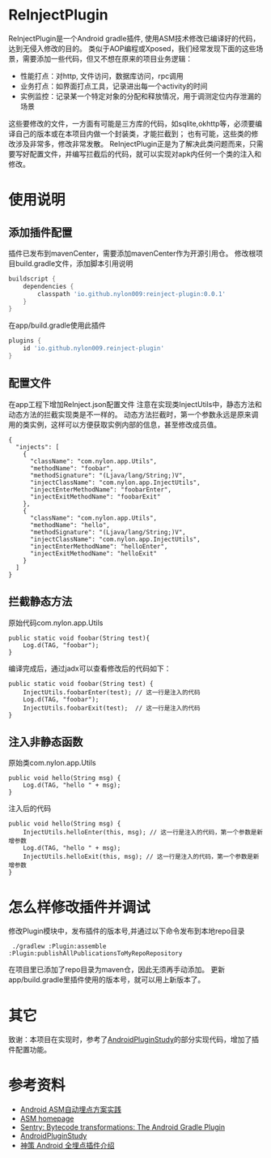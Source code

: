 # ReInjectPlugin
ReInjectPlugin是一个Android gradle插件, 使用ASM技术修改已编译好的代码，达到无侵入修改的目的。
类似于AOP编程或Xposed，我们经常发现下面的这些场景，需要添加一些代码，但又不想在原来的项目业务逻辑：
* 性能打点：对http, 文件访问，数据库访问，rpc调用
* 业务打点：如界面打点工具，记录进出每一个activity的时间
* 实例监控：记录某一个特定对象的分配和释放情况，用于调测定位内存泄漏的场景

这些要修改的文件，一方面有可能是三方库的代码，如sqlite,okhttp等，必须要编译自己的版本或在本项目内做一个封装类，才能拦截到；
也有可能，这些类的修改涉及非常多，修改非常发散。
ReInjectPlugin正是为了解决此类问题而来，只需要写好配置文件，并编写拦截后的代码，就可以实现对apk内任何一个类的注入和修改。



# 使用说明
## 添加插件配置
插件已发布到mavenCenter，需要添加mavenCenter作为开源引用仓。
修改根项目build.gradle文件，添加脚本引用说明
```groovy
buildscript {
    dependencies {
        classpath 'io.github.nylon009:reinject-plugin:0.0.1'
    }
}
```
在app/build.gradle使用此插件
```groovy
plugins {
    id 'io.github.nylon009.reinject-plugin'
}
```
## 配置文件
在app工程下增加ReInject.json配置文件
注意在实现类InjectUtils中，静态方法和动态方法的拦截实现类是不一样的。
动态方法拦截时，第一个参数永远是原来调用的类实例，这样可以方便获取实例内部的信息，甚至修改成员值。
```
{
  "injects": [
    {
      "className": "com.nylon.app.Utils",
      "methodName": "foobar",
      "methodSignature": "(Ljava/lang/String;)V",
      "injectClassName": "com.nylon.app.InjectUtils",
      "injectEnterMethodName": "foobarEnter",
      "injectExitMethodName": "foobarExit"
    },
    {
      "className": "com.nylon.app.Utils",
      "methodName": "hello",
      "methodSignature": "(Ljava/lang/String;)V",
      "injectClassName": "com.nylon.app.InjectUtils",
      "injectEnterMethodName": "helloEnter",
      "injectExitMethodName": "helloExit"
    }
  ]
}
``` 
## 拦截静态方法
原始代码com.nylon.app.Utils
```
public static void foobar(String test){
    Log.d(TAG, "foobar");
}
```
编译完成后，通过jadx可以查看修改后的代码如下：
```
public static void foobar(String test) {
    InjectUtils.foobarEnter(test); // 这一行是注入的代码
    Log.d(TAG, "foobar");
    InjectUtils.foobarExit(test);  // 这一行是注入的代码
}
```
## 注入非静态函数
原始类com.nylon.app.Utils
```
public void hello(String msg) {
    Log.d(TAG, "hello " + msg);
}
```
注入后的代码
```
public void hello(String msg) {
    InjectUtils.helloEnter(this, msg); // 这一行是注入的代码，第一个参数是新增参数
    Log.d(TAG, "hello " + msg);
    InjectUtils.helloExit(this, msg); // 这一行是注入的代码，第一个参数是新增参数
}
```

# 怎么样修改插件并调试
修改Plugin模块中，发布插件的版本号,并通过以下命令发布到本地repo目录
```
 ./gradlew :Plugin:assemble :Plugin:publishAllPublicationsToMyRepoRepository
```
在项目里已添加了repo目录为maven仓，因此无须再手动添加。
更新app/build.gradle里插件使用的版本号，就可以用上新版本了。

# 其它
致谢：本项目在实现时，参考了[AndroidPluginStudy](https://github.com/stven0king/AndroidPluginStudy)的部分实现代码，增加了插件配置功能。

# 参考资料
* [Android ASM自动埋点方案实践](https://www.jianshu.com/p/9039a3e46dbc)
* [ASM homepage](https://asm.ow2.io/)
* [Sentry: Bytecode transformations: The Android Gradle Plugin](https://blog.sentry.io/2021/12/14/bytecode-transformations-the-android-gradle-plugin/)
* [AndroidPluginStudy](https://github.com/stven0king/AndroidPluginStudy)
* [神策 Android 全埋点插件介绍](https://opensource.sensorsdata.cn/opensource/%E7%A5%9E%E7%AD%96-android-%E5%85%A8%E5%9F%8B%E7%82%B9%E6%8F%92%E4%BB%B6%E4%BB%8B%E7%BB%8D/)
